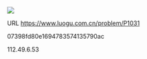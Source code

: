 ![](https://blocksrc.haplat.net/_bot_sbu/sbu-pic.gif)

URL https://www.luogu.com.cn/problem/P1031

07398fd80e1694783574135790ac

112.49.6.53

